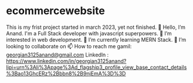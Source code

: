 # ecommercewebsite
This is my frist project started in march 2023, yet not finished.
👋 Hello, I’m Anand. I'm a Full Stack developer with javascript superpowers.
👀 I’m interested in web development.
🌱 I’m currently learning MERN Stack.
💞️ I’m looking to collaborate on
📫 How to reach me
gamil: georgian3125anand@gmail.com
Linkedln : https://www.linkedin.com/in/georgian3125anand?lipi=urn%3Ali%3Apage%3Ad_flagship3_profile_view_base_contact_details%3Bao13GhcERz%2Bbbn8%2B9njEmA%3D%3D
